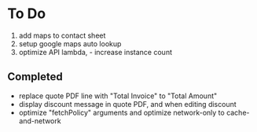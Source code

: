 # To Do

1. add maps to contact sheet
1. setup google maps auto lookup
1. optimize API lambda, - increase instance count

## Completed

- replace quote PDF line with "Total Invoice" to "Total Amount"
- display discount message in quote PDF, and when editing discount
- optimize "fetchPolicy" arguments and optimize network-only to cache-and-network
